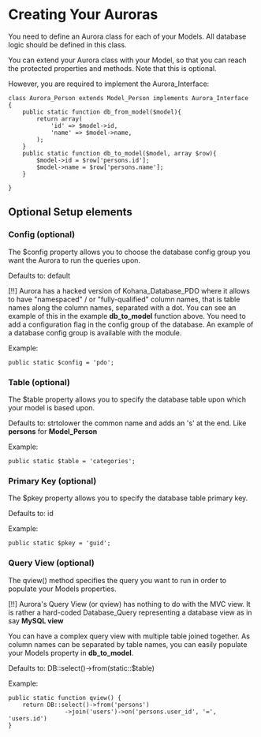 # Creating Your Auroras

You need to define an Aurora class for each of your Models. All database logic
should be defined in this class.

You can extend your Aurora class with your Model, so that you can reach the
protected properties and methods. Note that this is optional.

However, you are required to implement the Aurora_Interface:

    class Aurora_Person extends Model_Person implements Aurora_Interface
    {
		public static function db_from_model($model){
			return array(
				'id' => $model->id,
				'name' => $model->name,
			);
		}
		public static function db_to_model($model, array $row){
			$model->id = $row['persons.id'];
			$model->name = $row['persons.name'];
		}

    }

## Optional Setup elements

### Config (optional)

The $config property allows you to choose the database config group you
want the Aurora to run the queries upon.

Defaults to: default

[!!] Aurora has a hacked version of Kohana_Database_PDO where it allows
to have "namespaced" / or "fully-qualified" column names, that is
table names along the column names, separated with a dot. You can see
an example of this in the example **db_to_model** function above. You
need to add a configuration flag in the config group of the database.
An example of a database config group is available with the module.

Example:

    public static $config = 'pdo';

### Table (optional)

The $table property allows you to specify the database table upon which
your model is based upon.

Defaults to: strtolower the common name and adds an 's' at the end. Like
**persons** for **Model_Person**

Example:

    public static $table = 'categories';

### Primary Key (optional)

The $pkey property allows you to specify the database table primary key.

Defaults to: id

Example:

    public static $pkey = 'guid';


### Query View (optional)

The qview() method specifies the query you want to run in order to populate
your Models properties.

[!!] Aurora's Query View (or qview) has nothing to do with the MVC view. It
is rather a hard-coded Database_Query representing a database view as in say
**MySQL view**

You can have a complex query view with multiple table joined together. As
column names can be separated by table names, you can easily populate your
Models property in **db_to_model**.

Defaults to: DB::select()->from(static::$table)

Example:

    public static function qview() {
		return DB::select()->from('persons')
					->join('users')->on('persons.user_id', '=', 'users.id')
    }



